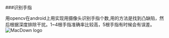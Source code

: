 ###识别手指

用opencv在android上用实现用摄像头识别手指个数,用的方法是找到凸缺陷，然后根据深度排除干扰。1~4根手指准确率比较高，5根手指有时候会有误差。
![MacDown logo](http://7xkl1b.com1.z0.glb.clouddn.com/counterFinger2.jpg)
